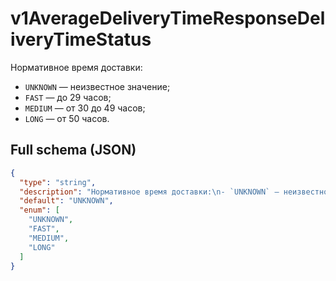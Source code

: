 # v1AverageDeliveryTimeResponseDeliveryTimeStatus

Нормативное время доставки:
- `UNKNOWN` — неизвестное значение;
- `FAST` — до 29 часов;
- `MEDIUM` — от 30 до 49 часов;
- `LONG` — от 50 часов.


## Full schema (JSON)
```json
{
  "type": "string",
  "description": "Нормативное время доставки:\n- `UNKNOWN` — неизвестное значение;\n- `FAST` — до 29 часов;\n- `MEDIUM` — от 30 до 49 часов;\n- `LONG` — от 50 часов.\n",
  "default": "UNKNOWN",
  "enum": [
    "UNKNOWN",
    "FAST",
    "MEDIUM",
    "LONG"
  ]
}
```
